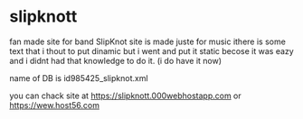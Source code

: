 # slipknott
fan made site for band SlipKnot
site is made juste for music ithere is some text that i thout to put dinamic but i went and put it static becose it was eazy and i didnt had that knowledge to do it. (i do have it now)

name of DB is id985425_slipknot.xml 

you can chack site at https://slipknott.000webhostapp.com or https://wew.host56.com
